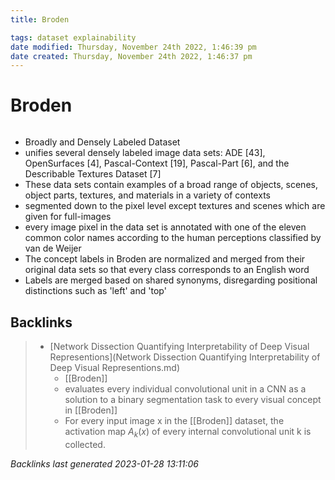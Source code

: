 ```yaml
---
title: Broden

tags: dataset explainability 
date modified: Thursday, November 24th 2022, 1:46:39 pm
date created: Thursday, November 24th 2022, 1:46:37 pm
---
```


# Broden
```toc
```

- Broadly and Densely Labeled Dataset
- unifies several densely labeled image data sets: ADE [43], OpenSurfaces [4], Pascal-Context [19], Pascal-Part [6], and the Describable Textures Dataset [7]
- These data sets contain examples of a broad range of objects, scenes, object parts, textures, and materials in a variety of contexts
- segmented down to the pixel level except textures and scenes which are given for full-images
- every image pixel in the data set is annotated with one of the eleven common color names according to the human perceptions classified by van de Weijer
- The concept labels in Broden are normalized and merged from their original data sets so that every class corresponds to an English word
- Labels are merged based on shared synonyms, disregarding positional distinctions such as 'left' and 'top'

## Backlinks

> - [Network Dissection Quantifying Interpretability of Deep Visual Representions](Network Dissection Quantifying Interpretability of Deep Visual Representions.md)
>   - [[Broden]]
>   - evaluates every individual convolutional unit in a CNN as a solution to a binary segmentation task to every visual concept in [[Broden]]
>   - For every input image x in the [[Broden]] dataset, the activation map $A_{k}(x)$ of every internal convolutional unit k is collected.

_Backlinks last generated 2023-01-28 13:11:06_
